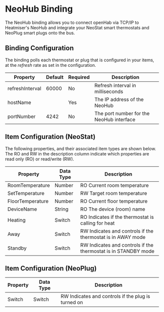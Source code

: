 # NeoHub Binding

The NeoHub binding allows you to connect openHab via TCP/IP to Heatmiser's NeoHub and integrate your NeoStat smart thermostats and NeoPlug smart plugs onto the bus.

## Binding Configuration

The binding polls each thermostat or plug that is configured in your items, at the _refresh_ rate as set in the configuration. 

| Property            | Default | Required | Description
|---------------------|---------|----------|------------------------------------------
| refreshInterval     | 60000   |   No     | Refresh interval in milliseconds
| hostName            |         |   Yes    | The IP address of the NeoHub
| portNumber          | 4242    |   No     | The port number for the NeoHub interface

## Item Configuration (NeoStat)

The following properties, and their associated item types are shown below. The RO and RW in the description column indicate which properties are read only (RO) or read/write (RW).

| Property            | Data Type | Description                  
|---------------------|-----------|----------------------------------------------------------------
| RoomTemperature     | Number    | RO Current room temperature
| SetTemperature      | Number    | RW Target room temperature
| FloorTemperature    | Number    | RO Current floor temperature
| DeviceName          | String    | RO The device (room) name
| Heating             | Switch    | RO Indicates if the thermostat is calling for heat
| Away      		  | Switch    | RW Indicates and controls if the thermostat is in AWAY mode
| Standby             | Switch    | RW Indicates and controls if the thermostat is in STANDBY mode

## Item Configuration (NeoPlug)

| Property            | Data Type | Description
|---------------------|-----------|---------------------------------------------------------------
| Switch              | Switch    | RW Indicates and controls if the plug is turned on
